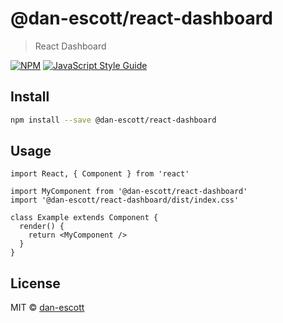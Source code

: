 # @dan-escott/react-dashboard

> React Dashboard

[![NPM](https://img.shields.io/npm/v/@dan-escott/react-dashboard.svg)](https://www.npmjs.com/package/@dan-escott/react-dashboard) [![JavaScript Style Guide](https://img.shields.io/badge/code_style-standard-brightgreen.svg)](https://standardjs.com)

## Install

```bash
npm install --save @dan-escott/react-dashboard
```

## Usage

```tsx
import React, { Component } from 'react'

import MyComponent from '@dan-escott/react-dashboard'
import '@dan-escott/react-dashboard/dist/index.css'

class Example extends Component {
  render() {
    return <MyComponent />
  }
}
```

## License

MIT © [dan-escott](https://github.com/dan-escott)
